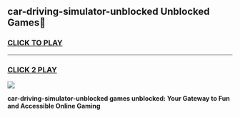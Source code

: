 
## car-driving-simulator-unblocked Unblocked Games👋
<h3>
<a href="https://news.freeplayer.one?title=car-driving-simulator-unblocked&ref=16F">CLICK TO PLAY</a></h3>
<hr>

<h3>
<a href="https://news.freeplayer.one?title=car-driving-simulator-unblocked&ref=16F">CLICK 2 PLAY</a>
  
</h3>

<a href="https://news.freeplayer.one?title=car-driving-simulator-unblocked&ref=16F/"><img src="https://clearcache.store/games.png"></a>


**car-driving-simulator-unblocked games unblocked: Your Gateway to Fun and Accessible Online Gaming**
